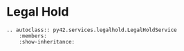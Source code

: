 # Legal Hold

```{eval-rst}
.. autoclass:: py42.services.legalhold.LegalHoldService
    :members:
    :show-inheritance:
```
